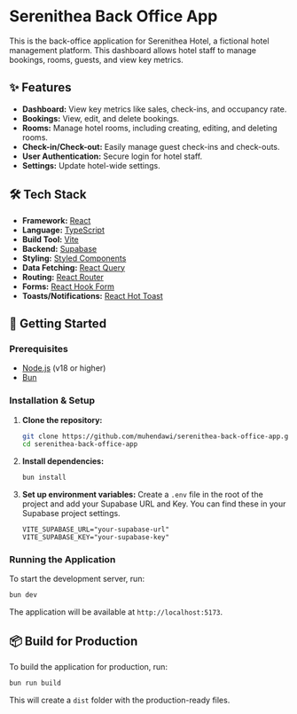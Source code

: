 # Serenithea Back Office App

This is the back-office application for Serenithea Hotel, a fictional hotel management platform. This dashboard allows hotel staff to manage bookings, rooms, guests, and view key metrics.

## ✨ Features

- **Dashboard:** View key metrics like sales, check-ins, and occupancy rate.
- **Bookings:** View, edit, and delete bookings.
- **Rooms:** Manage hotel rooms, including creating, editing, and deleting rooms.
- **Check-in/Check-out:** Easily manage guest check-ins and check-outs.
- **User Authentication:** Secure login for hotel staff.
- **Settings:** Update hotel-wide settings.

## 🛠️ Tech Stack

- **Framework:** [React](https://reactjs.org/)
- **Language:** [TypeScript](https://www.typescriptlang.org/)
- **Build Tool:** [Vite](https://vitejs.dev/)
- **Backend:** [Supabase](https://supabase.io/)
- **Styling:** [Styled Components](https://styled-components.com/)
- **Data Fetching:** [React Query](https://tanstack.com/query/v5)
- **Routing:** [React Router](https://reactrouter.com/)
- **Forms:** [React Hook Form](https://react-hook-form.com/)
- **Toasts/Notifications:** [React Hot Toast](https://react-hot-toast.com/)

## 🚀 Getting Started

### Prerequisites

- [Node.js](https://nodejs.org/en/) (v18 or higher)
- [Bun](https://bun.sh/)

### Installation & Setup

1.  **Clone the repository:**

    ```bash
    git clone https://github.com/muhendawi/serenithea-back-office-app.git
    cd serenithea-back-office-app
    ```

2.  **Install dependencies:**

    ```bash
    bun install
    ```

3.  **Set up environment variables:**
    Create a `.env` file in the root of the project and add your Supabase URL and Key. You can find these in your Supabase project settings.

    ```env
    VITE_SUPABASE_URL="your-supabase-url"
    VITE_SUPABASE_KEY="your-supabase-key"
    ```

### Running the Application

To start the development server, run:

```bash
bun dev
```

The application will be available at `http://localhost:5173`.

## 📦 Build for Production

To build the application for production, run:

```bash
bun run build
```

This will create a `dist` folder with the production-ready files.
